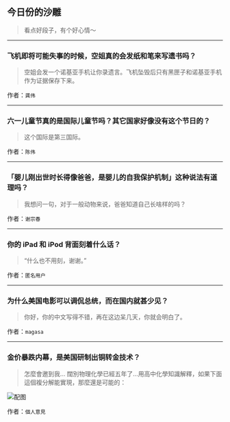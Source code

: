 ## 今日份的沙雕

> 看点好段子，有个好心情～


 
---

### 飞机即将可能失事的时候，空姐真的会发纸和笔来写遗书吗？

> 空姐会发一个诺基亚手机让你录遗言。飞机坠毁后只有黑匣子和诺基亚手机作为证据保存下来。


作者：`龚伟`

---

### 六一儿童节真的是国际儿童节吗？其它国家好像没有这个节日的？

> 这个国际是第三国际。


作者：`陈伟`

---

### 「婴儿刚出世时长得像爸爸，是婴儿的自我保护机制」这种说法有道理吗？

> 我想问一句，对于一般动物来说，爸爸知道自己长啥样的吗？


作者：`谢宗春`

---

### 你的 iPad 和 iPod 背面刻着什么话？

> “什么也不用刻，谢谢。”


作者：`匿名用户`

---

### 为什么美国电影可以调侃总统，而在国内就甚少见？

> 你好，你的中文写得不错，再在这边呆几天，你就会明白了。


作者：`magasa`

---

### 金价暴跌内幕，是美国研制出铜转金技术？

> 怎麼會邀到我… 闊別物理化學已經五年了…用高中化學知識解釋，如果下面這個複分解能實現，那麼還是可能的：



![配图](https://pic2.zhimg.com/879b7f104efca590eb6e65156c650cd1_b.jpg)


作者：`個人意見`